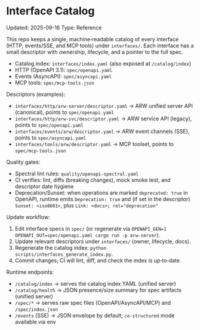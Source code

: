 # Interface Catalog
Updated: 2025-09-16
Type: Reference

This repo keeps a single, machine‑readable catalog of every interface (HTTP, events/SSE, and MCP tools) under `interfaces/`. Each interface has a small descriptor with ownership, lifecycle, and a pointer to the full spec.

- Catalog index: `interfaces/index.yaml` (also exposed at `/catalog/index`)
- HTTP (OpenAPI 3.1): `spec/openapi.yaml`
- Events (AsyncAPI): `spec/asyncapi.yaml`
- MCP tools: `spec/mcp-tools.json`

Descriptors (examples):

- `interfaces/http/arw-server/descriptor.yaml` → ARW unified server API (canonical), points to `spec/openapi.yaml`
- `interfaces/http/arw-svc/descriptor.yaml` → ARW service API (legacy), points to `spec/openapi.yaml`
- `interfaces/events/arw/descriptor.yaml` → ARW event channels (SSE), points to `spec/asyncapi.yaml`
- `interfaces/tools/arw/descriptor.yaml` → MCP toolset, points to `spec/mcp-tools.json`

Quality gates:

- Spectral lint rules: `quality/openapi-spectral.yaml`
- CI verifies: lint, diffs (breaking changes), mock smoke test, and descriptor date hygiene
- Deprecation/Sunset: when operations are marked `deprecated: true` in OpenAPI, runtime emits `Deprecation: true` and (if set in the descriptor) `Sunset: <iso8601>`, plus `Link: <docs>; rel="deprecation"`

Update workflow:

1. Edit interface specs in `spec/` (or regenerate via `OPENAPI_GEN=1 OPENAPI_OUT=spec/openapi.yaml cargo run -p arw-server`).
2. Update relevant descriptors under `interfaces/` (owner, lifecycle, docs).
3. Regenerate the catalog index: `python scripts/interfaces_generate_index.py`.
4. Commit changes; CI will lint, diff, and check the index is up‑to‑date.

Runtime endpoints:

- `/catalog/index` → serves the catalog index YAML (unified server)
- `/catalog/health` → JSON presence/size summary for spec artifacts (unified server)
- `/spec/*` → serves raw spec files (OpenAPI/AsyncAPI/MCP) and `/spec/index.json`
- `/events` (SSE) → JSON envelope by default; `ce-structured` mode available via env
